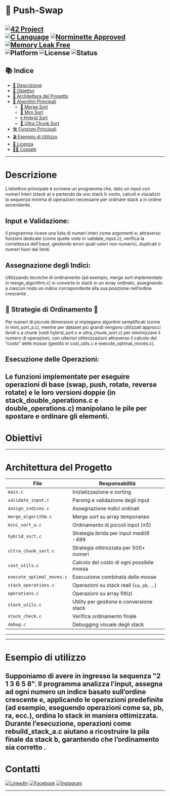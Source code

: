 # 🚀 Push-Swap

[![42 Project](https://img.shields.io/badge/42%20Project-Pipex-blue?style=for-the-badge&logo=42)](https://github.com/vhacman/push_swap)  
[![C Language](https://img.shields.io/badge/Made%20with-C-00599C?style=for-the-badge&logo=c)](https://en.wikipedia.org/wiki/C_(programming_language))  
[![Norminette Approved](https://img.shields.io/badge/Norminette-OK-brightgreen?style=for-the-badge)](https://github.com/42School/norminette)  
[![Memory Leak Free](https://img.shields.io/badge/Leaks-Free-success?style=for-the-badge)](https://valgrind.org/)  
![Platform](https://img.shields.io/badge/platform-Linux%20%7C%20Unix-lightgrey)
![License](https://img.shields.io/badge/license-42%20Project-informational)
![Status](https://img.shields.io/badge/42%20status-Completed-brightgreen)
---

## 📚 Indice
- [📖 Descrizione](#descrizione)
- [🎯 Obiettivi](#obiettivi)
- [📁 Architettura del Progetto](#architettura-del-progetto)
- [🔎 Algoritmi Principali](#algoritmi-principali)
  - [🧠 Merge Sort](#merge-sort)
  - [🔧 Mini Sort](#mini-sort)
  - [🌀 Hybrid Sort](#hybrid-sort)
  - [🚀 Ultra Chunk Sort](#ultra-chunk-sort)
- [🛠️ Funzioni Principali](#funzioni-principali)
- [🎬 Esempio di Utilizzo](#esempio-di-utilizzo)
- [📝 Licenza](#licenza)
- [🧑‍💻 Contatti](#contatti)
---

# Descrizione
L’obiettivo principale è scrivere un programma che, dato un input con numeri interi (stack a) e partendo da uno stack b vuoto, calcoli e visualizzi la sequenza minima di operazioni necessarie per ordinare stack a in ordine ascendente.

## Input e Validazione:
Il programma riceve una lista di numeri interi come argomenti e, attraverso funzioni dedicate (come quelle viste in validate_input.c), verifica la correttezza dell’input, gestendo errori quali valori non numerici, duplicati o numeri fuori dai limiti.

## Assegnazione degli Indici:
Utilizzando tecniche di ordinamento (ad esempio, merge sort implementato in merge_algorithm.c) si converte lo stack in un array ordinato, assegnando a ciascun nodo un indice corrispondente alla sua posizione nell’ordine crescente .

## 📐 Strategie di Ordinamento 📐
Per numeri di piccole dimensioni si impiegano algoritmi semplificati (come in mini_sort_a.c), mentre per dataset più grandi vengono utilizzati approcci ibridi o a chunk (vedi hybrid_sort.c e ultra_chunk_sort.c) per minimizzare il numero di operazioni, con ulteriori ottimizzazioni attraverso il calcolo del “costo” delle mosse (gestito in cost_utils.c e execute_optimal_moves.c).

## Esecuzione delle Operazioni:
Le funzioni implementate per eseguire operazioni di base (swap, push, rotate, reverse rotate) e le loro versioni doppie (in stack_double_operations.c e double_operations.c) manipolano le pile per spostare e ordinare gli elementi.
---
# Obiettivi
---
# Architettura del Progetto

| File                        | Responsabilità                          |
|-----------------------------|------------------------------------------|
| `main.c`                    | Inizializzazione e sorting               |
| `validate_input.c`          | Parsing e validazione degli input        |
| `assign_indices.c`          | Assegnazione indici ordinati             |
| `merge_algorithm.c`         | Merge sort su array temporaneo           |
| `mini_sort_a.c`             | Ordinamento di piccoli input (≤5)        |
| `hybrid_sort.c`             | Strategia ibrida per input medi(6 -499     |
| `ultra_chunk_sort.c`        | Strategia ottimizzata per 500+ numeri     |
| `cost_utils.c`              | Calcolo del costo di ogni possibile mossa|
| `execute_optimal_moves.c`   | Esecuzione combinata delle mosse         |
| `stack_operations.c`        | Operazioni su stack reali (`sa`, `pb`, …)|
| `operations.c`              | Operazioni su array fittizi              |
| `stack_utils.c`             | Utility per gestione e conversione stack |
| `stack_check.c`             | Verifica ordinamento finale              |
| `debug.c`                   | Debugging visuale degli stack            |

---
---

# Esempio di utilizzo
Supponiamo di avere in ingresso la sequenza "2 1 3 6 5 8". Il programma analizza l’input, assegna ad ogni numero un indice basato sull’ordine crescente e, applicando le operazioni predefinite (ad esempio, eseguendo operazioni come sa, pb, ra, ecc.), ordina lo stack in maniera ottimizzata. Durante l’esecuzione, operazioni come rebuild_stack_a.c aiutano a ricostruire la pila finale da stack b, garantendo che l’ordinamento sia corretto .
---

# Contatti

[![LinkedIn](https://img.shields.io/badge/LinkedIn-blue?style=for-the-badge&logo=linkedin&logoColor=white)](https://www.linkedin.com/in/viorica-gabriela-hacman-63a412267/)
[![Facebook](https://img.shields.io/badge/Facebook-1877F2?style=for-the-badge&logo=facebook&logoColor=white)](https://www.facebook.com/profile.php?id=100090802467237)
[![Instagram](https://img.shields.io/badge/Instagram-E4405F?style=for-the-badge&logo=instagram&logoColor=white)](https://www.instagram.com/_gabriela_aleirbag_/)

---

